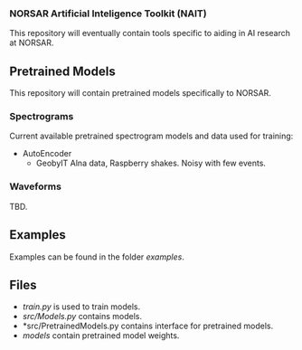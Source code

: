 ### NORSAR Artificial Inteligence Toolkit (NAIT)
This repository will eventually contain tools specific to aiding in AI research at NORSAR.


## Pretrained Models

This repository will contain pretrained models specifically to NORSAR. 

### Spectrograms
Current available pretrained spectrogram models and data used for training: 
* AutoEncoder
  * GeobyIT Alna data, Raspberry shakes. Noisy with few events. 


### Waveforms
TBD.

## Examples 
Examples can be found in the folder *examples*.

## Files
* *train.py* is used to train models. 
* *src/Models.py* contains models. 
* *src/PretrainedModels.py contains interface for pretrained models. 
* *models* contain pretrained model weights. 
